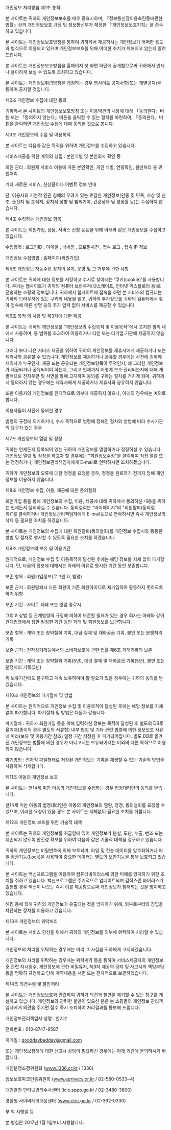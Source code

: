 개인정보 처리방침
제1조 총칙

 

본 사이트는 귀하의 개인정보보호를 매우 중요시하며, 『정보통신망이용촉진등에관한법률』상의 개인정보보호 규정 및 정보통신부가 제정한 『개인정보보호지침』을 준수하고 있습니다.

본 사이트는 개인정보보호방침을 통하여 귀하께서 제공하시는 개인정보가 어떠한 용도와 방식으로 이용되고 있으며 개인정보보호를 위해 어떠한 조치가 취해지고 있는지 알려드립니다.

본 사이트는 개인정보보호방침을 홈페이지 첫 화면 하단에 공개함으로써 귀하께서 언제나 용이하게 보실 수 있도록 조치하고 있습니다.

본 사이트는 개인정보취급방침을 개정하는 경우 웹사이트 공지사항(또는 개별공지)을 통하여 공지할 것입니다.

제2조 개인정보 수집에 대한 동의

귀하께서 본 사이트의 개인정보보호방침 또는 이용약관의 내용에 대해 「동의한다」버튼 또는 「동의하지 않는다」버튼을 클릭할 수 있는 절차를 마련하여, 「동의한다」버튼을 클릭하면 개인정보 수집에 대해 동의한 것으로 봅니다.

제3조 개인정보의 수집 및 이용목적

본 사이트는 다음과 같은 목적을 위하여 개인정보를 수집하고 있습니다.

서비스제공을 위한 계약의 성립 : 본인식별 및 본인의사 확인 등

회원 관리 : 회원제 서비스 이용에 따른 본인확인, 개인 식별, 연령확인, 불만처리 등 민원처리

기타 새로운 서비스, 신상품이나 이벤트 정보 안내

단, 이용자의 기본적 인권 침해의 우려가 있는 민감한 개인정보(인종 및 민족, 사상 및 신조, 출신지 및 본적지, 정치적 성향 및 범죄기록, 건강상태 및 성생활 등)는 수집하지 않습니다.

제4조 수집하는 개인정보 항목

본 사이트는 회원가입, 상담, 서비스 신청 등등을 위해 아래와 같은 개인정보를 수집하고 있습니다.

수집항목 : 로그인ID , 이메일 , 닉네임 , 프로필사진 , 접속 로그 , 접속 IP 정보

개인정보 수집방법 : 홈페이지(회원가입)

제5조 개인정보 자동수집 장치의 설치, 운영 및 그 거부에 관한 사항

본 사이트는 귀하에 대한 정보를 저장하고 수시로 찾아내는 '쿠키(cookie)'를 사용합니다. 쿠키는 웹사이트가 귀하의 컴퓨터 브라우저(넷스케이프, 인터넷 익스플로러 등)로 전송하는 소량의 정보입니다. 귀하께서 웹사이트에 접속을 하면 본 서비스의 컴퓨터는 귀하의 브라우저에 있는 쿠키의 내용을 읽고, 귀하의 추가정보를 귀하의 컴퓨터에서 찾아 접속에 따른 성명 등의 추가 입력 없이 서비스를 제공할 수 있습니다.

제6조 목적 외 사용 및 제3자에 대한 제공

본 사이트는 귀하의 개인정보를 "개인정보의 수집목적 및 이용목적"에서 고지한 범위 내에서 사용하며, 동 범위를 초과하여 이용하거나 타인 또는 타기업·기관에 제공하지 않습니다.

그러나 보다 나은 서비스 제공을 위하여 귀하의 개인정보를 제휴사에게 제공하거나 또는 제휴사와 공유할 수 있습니다. 개인정보를 제공하거나 공유할 경우에는 사전에 귀하께 제휴사가 누구인지, 제공 또는 공유되는 개인정보항목이 무엇인지, 왜 그러한 개인정보가 제공되거나 공유되어야 하는지, 그리고 언제까지 어떻게 보호·관리되는지에 대해 개별적으로 전자우편 및 서면을 통해 고지하여 동의를 구하는 절차를 거치게 되며, 귀하께서 동의하지 않는 경우에는 제휴사에게 제공하거나 제휴사와 공유하지 않습니다.

또한 이용자의 개인정보를 원칙적으로 외부에 제공하지 않으나, 아래의 경우에는 예외로 합니다.

이용자들이 사전에 동의한 경우

법령의 규정에 의거하거나, 수사 목적으로 법령에 정해진 절차와 방법에 따라 수사기관의 요구가 있는 경우

제7조 개인정보의 열람 및 정정

귀하는 언제든지 등록되어 있는 귀하의 개인정보를 열람하거나 정정하실 수 있습니다. 개인정보 열람 및 정정을 하고자 할 경우에는 "회원정보수정"을 클릭하여 직접 열람 또는 정정하거나, 개인정보관리책임자에게 E-mail로 연락하시면 조치하겠습니다.

귀하가 개인정보의 오류에 대한 정정을 요청한 경우, 정정을 완료하기 전까지 당해 개인정보를 이용하지 않습니다.

제8조 개인정보 수집, 이용, 제공에 대한 동의철회

회원가입 등을 통해 개인정보의 수집, 이용, 제공에 대해 귀하께서 동의하신 내용을 귀하는 언제든지 철회하실 수 있습니다. 동의철회는 "마이페이지"의 "회원탈퇴(동의철회)"를 클릭하거나 개인정보관리책임자에게 E-mail등으로 연락하시면 즉시 개인정보의 삭제 등 필요한 조치를 하겠습니다.

본 사이트는 개인정보의 수집에 대한 회원탈퇴(동의철회)를 개인정보 수집시와 동등한 방법 및 절차로 행사할 수 있도록 필요한 조치를 하겠습니다.

제9조 개인정보의 보유 및 이용기간

원칙적으로, 개인정보 수집 및 이용목적이 달성된 후에는 해당 정보를 지체 없이 파기합니다. 단, 다음의 정보에 대해서는 아래의 이유로 명시한 기간 동안 보존합니다.

보존 항목 : 회원가입정보(로그인ID, 별명)

보존 근거 : 회원탈퇴시 다른 회원이 기존 회원아이디로 재가입하여 활동하지 못하도록 하기 위함

보존 기간 : 사이트 폐쇄 또는 영업 종료시

그리고 상법 등 관계법령의 규정에 의하여 보존할 필요가 있는 경우 회사는 아래와 같이 관계법령에서 정한 일정한 기간 동안 거래 및 회원정보를 보관합니다.

보존 항목 : 계약 또는 청약철회 기록, 대금 결제 및 재화공급 기록, 불만 또는 분쟁처리 기록

보존 근거 : 전자상거래등에서의 소비자보호에 관한 법률 제6조 거래기록의 보존

보존 기간 : 계약 또는 청약철회 기록(5년), 대금 결제 및 재화공급 기록(5년), 불만 또는 분쟁처리 기록(3년)

위 보유기간에도 불구하고 계속 보유하여야 할 필요가 있을 경우에는 귀하의 동의를 받겠습니다.

제10조 개인정보의 파기절차 및 방법

본 사이트는 원칙적으로 개인정보 수집 및 이용목적이 달성된 후에는 해당 정보를 지체없이 파기합니다. 파기절차 및 방법은 다음과 같습니다.

파기절차 : 귀하가 회원가입 등을 위해 입력하신 정보는 목적이 달성된 후 별도의 DB로 옮겨져(종이의 경우 별도의 서류함) 내부 방침 및 기타 관련 법령에 의한 정보보호 사유에 따라(보유 및 이용기간 참조) 일정 기간 저장된 후 파기되어집니다. 별도 DB로 옮겨진 개인정보는 법률에 의한 경우가 아니고서는 보유되어지는 이외의 다른 목적으로 이용되지 않습니다.

파기방법 : 전자적 파일형태로 저장된 개인정보는 기록을 재생할 수 없는 기술적 방법을 사용하여 삭제합니다.

제11조 아동의 개인정보 보호

본 사이트는 만14세 미만 아동의 개인정보를 수집하는 경우 법정대리인의 동의를 받습니다.

만14세 미만 아동의 법정대리인은 아동의 개인정보의 열람, 정정, 동의철회를 요청할 수 있으며, 이러한 요청이 있을 경우 본 사이트는 지체없이 필요한 조치를 취합니다.

제12조 개인정보 보호를 위한 기술적 대책

본 사이트는 귀하의 개인정보를 취급함에 있어 개인정보가 분실, 도난, 누출, 변조 또는 훼손되지 않도록 안전성 확보를 위하여 다음과 같은 기술적 대책을 강구하고 있습니다.

귀하의 개인정보는 비밀번호에 의해 보호되며, 파일 및 전송 데이터를 암호화하거나 파일 잠금기능(Lock)을 사용하여 중요한 데이터는 별도의 보안기능을 통해 보호되고 있습니다.

본 사이트는 백신프로그램을 이용하여 컴퓨터바이러스에 의한 피해를 방지하기 위한 조치를 취하고 있습니다. 백신프로그램은 주기적으로 업데이트되며 갑작스런 바이러스가 출현할 경우 백신이 나오는 즉시 이를 제공함으로써 개인정보가 침해되는 것을 방지하고 있습니다.

해킹 등에 의해 귀하의 개인정보가 유출되는 것을 방지하기 위해, 외부로부터의 침입을 차단하는 장치를 이용하고 있습니다.

제13조 개인정보의 위탁처리

본 사이트는 서비스 향상을 위해서 귀하의 개인정보를 외부에 위탁하여 처리할 수 있습니다.

개인정보의 처리를 위탁하는 경우에는 미리 그 사실을 귀하에게 고지하겠습니다.

개인정보의 처리를 위탁하는 경우에는 위탁계약 등을 통하여 서비스제공자의 개인정보호 관련 지시엄수, 개인정보에 관한 비밀유지, 제3자 제공의 금지 및 사고시의 책임부담 등을 명확히 규정하고 당해 계약내용을 서면 또는 전자적으로 보관하겠습니다.

제14조 의견수렴 및 불만처리

본 사이트는 개인정보보호와 관련하여 귀하가 의견과 불만을 제기할 수 있는 창구를 개설하고 있습니다. 개인정보와 관련한 불만이 있으신 분은 본 쇼핑몰의 개인정보 관리책임자에게 의견을 주시면 접수 즉시 조치하여 처리결과를 통보해 드립니다.

개인정보관리책임자 성명 : 한지수

전화번호 : 010-8747-8587

이메일 : gooddaybadday@gmail.com

또는 개인정보침해에 대한 신고나 상담이 필요하신 경우에는 아래 기관에 문의하시기 바랍니다.

개인분쟁조정위원회 (www.1336.or.kr / 1336)

정보보호마크인증위원회 (www.eprivacy.or.kr / 02-580-0533~4)

대검찰청 인터넷범죄수사센터 (icic.sppo.go.kr / 02-3480-3600)

경찰청 사이버테러대응센터 (www.ctrc.go.kr / 02-392-0330)

부  칙 시행일 등

본 방침은 2017년 1월 1일부터 시행합니다.
